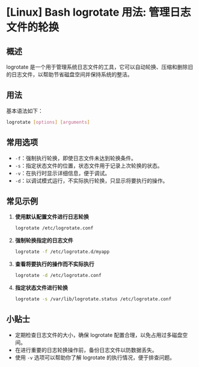 # [Linux] Bash logrotate 用法: 管理日志文件的轮换

## 概述
logrotate 是一个用于管理系统日志文件的工具，它可以自动轮换、压缩和删除旧的日志文件，以帮助节省磁盘空间并保持系统的整洁。

## 用法
基本语法如下：
```bash
logrotate [options] [arguments]
```

## 常用选项
- `-f`：强制执行轮换，即使日志文件未达到轮换条件。
- `-s`：指定状态文件的位置，状态文件用于记录上次轮换的状态。
- `-v`：在执行时显示详细信息，便于调试。
- `-d`：以调试模式运行，不实际执行轮换，只显示将要执行的操作。

## 常见示例
1. **使用默认配置文件进行日志轮换**
   ```bash
   logrotate /etc/logrotate.conf
   ```

2. **强制轮换指定的日志文件**
   ```bash
   logrotate -f /etc/logrotate.d/myapp
   ```

3. **查看将要执行的操作而不实际执行**
   ```bash
   logrotate -d /etc/logrotate.conf
   ```

4. **指定状态文件进行轮换**
   ```bash
   logrotate -s /var/lib/logrotate.status /etc/logrotate.conf
   ```

## 小贴士
- 定期检查日志文件的大小，确保 logrotate 配置合理，以免占用过多磁盘空间。
- 在进行重要的日志轮换操作前，备份日志文件以防数据丢失。
- 使用 `-v` 选项可以帮助你了解 logrotate 的执行情况，便于排查问题。